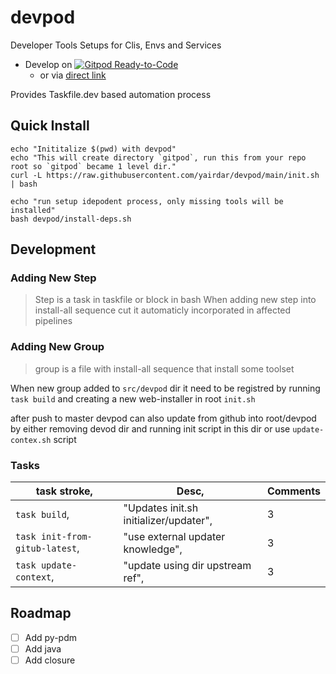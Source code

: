 # devpod
Developer Tools Setups for Clis, Envs and Services

- Develop on [![Gitpod Ready-to-Code](https://img.shields.io/badge/Gitpod-Ready--to--Code-blue?logo=gitpod)](https://gitpod.io/from-referrer/)
  - or via [direct link](https://www.gitpod.io/#https://github.com/yairdar/devpod)

Provides Taskfile.dev based automation process


## Quick Install

```shell
echo "Inititalize $(pwd) with devpod"
echo "This will create directory `gitpod`, run this from your repo root so `gitpod` became 1 level dir."
curl -L https://raw.githubusercontent.com/yairdar/devpod/main/init.sh | bash

echo "run setup idepodent process, only missing tools will be installed"
bash devpod/install-deps.sh
```

## Development

### Adding New Step

> Step is a task in taskfile or block in bash
> When adding new step into install-all sequence cut
> it automaticly incorporated in affected pipelines

### Adding New Group

> group is a file with install-all sequence that install some toolset

When new group added to `src/devpod` dir it need to be registred by running
`task build` and creating a new web-installer in root `init.sh`

after push to master devpod can also update from github into root/devpod 
by either removing devod dir and running init script in this dir
or use `update-contex.sh` script


### Tasks

task stroke, | Desc, | Comments
-------------|-------|---------
`task build`, | "Updates init.sh initializer/updater", | 3
`task init-from-gitub-latest`, | "use external updater knowledge", | 3
`task update-context`, | "update using dir upstream ref", | 3


## Roadmap

- [ ] Add py-pdm
- [ ] Add java
- [ ] Add closure
